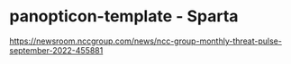 # panopticon-template - Sparta

https://newsroom.nccgroup.com/news/ncc-group-monthly-threat-pulse-september-2022-455881

